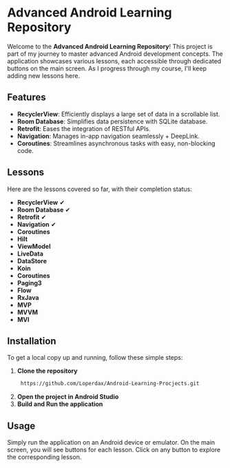 

# Advanced Android Learning Repository

Welcome to the **Advanced Android Learning Repository**! This project is part of my journey to master advanced Android development concepts. The application showcases various lessons, each accessible through dedicated buttons on the main screen. As I progress through my course, I'll keep adding new lessons here.

## Features

- **RecyclerView**: Efficiently displays a large set of data in a scrollable list.
- **Room Database**: Simplifies data persistence with SQLite database.
- **Retrofit**: Eases the integration of RESTful APIs.
- **Navigation**: Manages in-app navigation seamlessly + DeepLink.
- **Coroutines**: Streamlines asynchronous tasks with easy, non-blocking code.

## Lessons

Here are the lessons covered so far, with their completion status:

- **RecyclerView** ✔
- **Room Database** ✔
- **Retrofit** ✔
- **Navigation** ✔
- **Coroutines**
- **Hilt**
- **ViewModel**
- **LiveData**
- **DataStore**
- **Koin**
- **Coroutines**
- **Paging3**
- **Flow**
- **RxJava**
- **MVP**
- **MVVM**
- **MVI**


## Installation

To get a local copy up and running, follow these simple steps:

1. **Clone the repository**
   ```sh
    https://github.com/Loperdax/Android-Learning-Procjects.git
   ```
2. **Open the project in Android Studio**
3. **Build and Run the application**

## Usage

Simply run the application on an Android device or emulator. On the main screen, you will see buttons for each lesson. Click on any button to explore the corresponding lesson.
